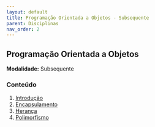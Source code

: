 ```yaml
---
layout: default
title: Programação Orientada a Objetos - Subsequente
parent: Disciplinas
nav_order: 2
---
```


## Programação Orientada a Objetos

**Modalidade:** Subsequente

### Conteúdo

1. [Introdução](/content/poo/subsequente/1-introducao.html)
2. [Encapsulamento](/content/poo/subsequente/2-encapsulamento.html)
3. [Herança](/content/poo/subsequente/3-heranca.html)
4. [Polimorfismo](/content/poo/subsequente/4-polimorfismo.html)
